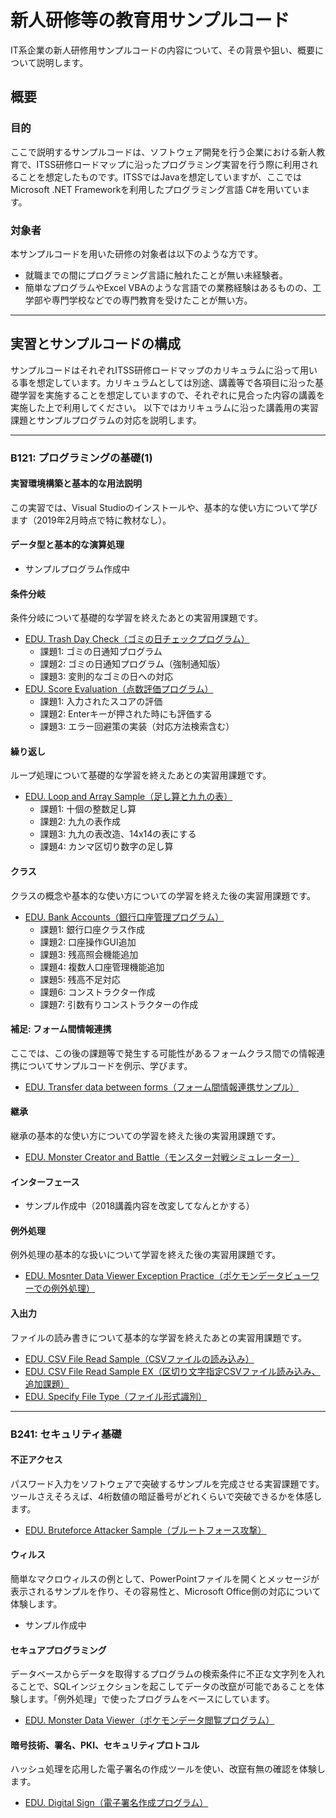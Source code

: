 # 新人研修等の教育用サンプルコード

IT系企業の新人研修用サンプルコードの内容について、その背景や狙い、概要について説明します。

## 概要

### 目的
ここで説明するサンプルコードは、ソフトウェア開発を行う企業における新人教育で、ITSS研修ロードマップに沿ったプログラミング実習を行う際に利用されることを想定したものです。ITSSではJavaを想定していますが、ここではMicrosoft .NET Frameworkを利用したプログラミング言語 C#を用いています。

### 対象者
本サンプルコードを用いた研修の対象者は以下のような方です。

- 就職までの間にプログラミング言語に触れたことが無い未経験者。
- 簡単なプログラムやExcel VBAのような言語での業務経験はあるものの、工学部や専門学校などでの専門教育を受けたことが無い方。

---
## 実習とサンプルコードの構成
サンプルコードはそれぞれITSS研修ロードマップのカリキュラムに沿って用いる事を想定しています。カリキュラムとしては別途、講義等で各項目に沿った基礎学習を実施することを想定していますので、それぞれに見合った内容の講義を実施した上で利用してください。
以下ではカリキュラムに沿った講義用の実習課題とサンプルプログラムの対応を説明します。

---
### B121: プログラミングの基礎(1)

#### 実習環境構築と基本的な用法説明
この実習では、Visual Studioのインストールや、基本的な使い方について学びます（2019年2月時点で特に教材なし）。

#### データ型と基本的な演算処理

- サンプルプログラム作成中

#### 条件分岐
条件分岐について基礎的な学習を終えたあとの実習用課題です。

- [EDU. Trash Day Check（ゴミの日チェックプログラム）](https://gitlab.com/it_education/edu.-trash-day-check)
  - 課題1: ゴミの日通知プログラム
  - 課題2: ゴミの日通知プログラム（強制通知版）
  - 課題3: 変則的なゴミの日への対応
- [EDU. Score Evaluation（点数評価プログラム）](https://gitlab.com/it_education/edu.-score-evaluation)
  - 課題1: 入力されたスコアの評価
  - 課題2: Enterキーが押された時にも評価する
  - 課題3: エラー回避策の実装（対応方法検索含む）

#### 繰り返し
ループ処理について基礎的な学習を終えたあとの実習用課題です。

- [EDU. Loop and Array Sample（足し算と九九の表）](https://gitlab.com/it_education/edu.-loop-and-array-samples)
  - 課題1: 十個の整数足し算
  - 課題2: 九九の表作成
  - 課題3: 九九の表改造、14x14の表にする
  - 課題4: カンマ区切り数字の足し算

#### クラス
クラスの概念や基本的な使い方についての学習を終えた後の実習用課題です。

- [EDU. Bank Accounts（銀行口座管理プログラム）](https://gitlab.com/it_education/edu.-bank-accounts)
  - 課題1: 銀行口座クラス作成
  - 課題2: 口座操作GUI追加
  - 課題3: 残高照会機能追加
  - 課題4: 複数人口座管理機能追加
  - 課題5: 残高不足対応
  - 課題6: コンストラクター作成
  - 課題7: 引数有りコンストラクターの作成

#### 補足: フォーム間情報連携
ここでは、この後の課題等で発生する可能性があるフォームクラス間での情報連携についてサンプルコードを例示、学びます。

- [EDU. Transfer data between forms（フォーム間情報連携サンプル）](https://gitlab.com/it_education/edu.-transfer-data-between-forms)

#### 継承
継承の基本的な使い方についての学習を終えた後の実習用課題です。

- [EDU. Monster Creator and Battle（モンスター対戦シミュレーター）](https://gitlab.com/it_education/edu.-monster-creator-and-battle)

#### インターフェース

- サンプル作成中（2018講義内容を改変してなんとかする）

#### 例外処理
例外処理の基本的な扱いについて学習を終えた後の実習用課題です。

- [EDU. Mosnter Data Viewer Exception Practice（ポケモンデータビューワーでの例外処理）](https://gitlab.com/it_education/edu.-monster-data-viewer-exception-practice)

#### 入出力
ファイルの読み書きについて基本的な学習を終えたあとの実習用課題です。

- [EDU. CSV File Read Sample（CSVファイルの読み込み）](https://gitlab.com/it_education/edu.-csv-file-read-sample)
- [EDU. CSV File Read Sample EX（区切り文字指定CSVファイル読み込み、追加課題）](https://gitlab.com/it_education/edu.-csv-file-read-sample-ex)
- [EDU. Specify File Type（ファイル形式識別）](https://gitlab.com/it_education/edu.-specify-file-type)


---
### B241: セキュリティ基礎

#### 不正アクセス
パスワード入力をソフトウェアで突破するサンプルを完成させる実習課題です。ツールさえそろえば、4桁数値の暗証番号がどれくらいで突破できるかを体感します。

- [EDU. Bruteforce Attacker Sample（ブルートフォース攻撃）](https://gitlab.com/it_education/edu.-bruteforce-attacker-sample)

#### ウィルス
簡単なマクロウィルスの例として、PowerPointファイルを開くとメッセージが表示されるサンプルを作り、その容易性と、Microsoft Office側の対応について体験します。

- サンプル作成中

#### セキュアプログラミング
データベースからデータを取得するプログラムの検索条件に不正な文字列を入れることで、SQLインジェクションを起こしてデータの改竄が可能であることを体験します。「例外処理」で使ったプログラムをベースにしています。

- [EDU. Monster Data Viewer（ポケモンデータ閲覧プログラム）](https://gitlab.com/it_education/edu.-monster-data-viewer)

#### 暗号技術、署名、PKI、セキュリティプロトコル
ハッシュ処理を応用した電子署名の作成ツールを使い、改竄有無の確認を体験します。

- [EDU. Digital Sign（電子署名作成プログラム）](https://gitlab.com/it_education/edu.-digital-sign)

